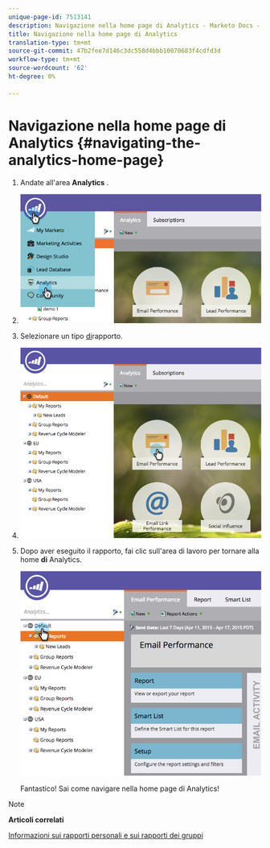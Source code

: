 ```yaml
---
unique-page-id: 7513141
description: Navigazione nella home page di Analytics - Marketo Docs - Documentazione del prodotto
title: Navigazione nella home page di Analytics
translation-type: tm+mt
source-git-commit: 47b2fee7d146c3dc558d4bbb10070683f4cdfd3d
workflow-type: tm+mt
source-wordcount: '62'
ht-degree: 0%

---
```



# Navigazione nella home page di Analytics {#navigating-the-analytics-home-page}

1. Andate all&#39;area **Analytics** .
1. ![](assets/image2015-4-27-8-3a38-3a10.png)

1. Selezionare un tipo [di](../../../../product-docs/reporting/basic-reporting/report-types/report-type-overview.md)rapporto.
1. ![](assets/image2015-4-27-8-3a38-3a22.png)

1. Dopo aver eseguito il rapporto, fai clic sull&#39;area di lavoro per tornare alla home **di** Analytics.

   ![](assets/image2015-4-27-8-3a38-3a34.png)

   Fantastico! Sai come navigare nella home page di Analytics!

>[!NOTE]
>
>**Articoli correlati**
>
>[Informazioni sui rapporti personali e sui rapporti dei gruppi](understanding-my-reports-and-group-reports.md)

